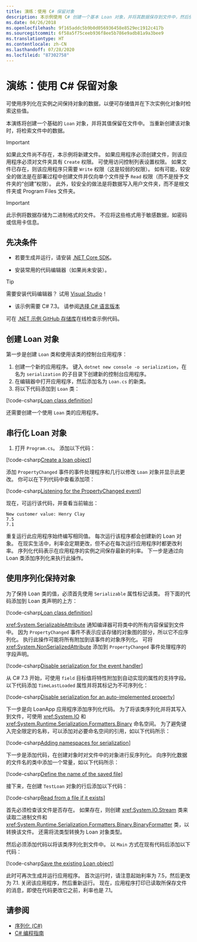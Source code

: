 ```yaml
---
title: 演练：使用 C# 保留对象
description: 本示例使用 C# 创建一个基本 Loan 对象，并将其数据保存到文件中，然后使用该文件中的数据创建一个新的对象。
ms.date: 04/26/2018
ms.openlocfilehash: 9f165addc5b9b0d056936458e8529ec1912c417b
ms.sourcegitcommit: 6f58a5f75ceeb936f8ee5b786e9adb81a9a3bee9
ms.translationtype: HT
ms.contentlocale: zh-CN
ms.lasthandoff: 07/28/2020
ms.locfileid: "87302758"
---
```

# <a name="walkthrough-persisting-an-object-using-c"></a>演练：使用 C\# 保留对象

可使用序列化在实例之间保持对象的数据，以便可存储值并在下次实例化对象时检索这些值。

本演练将创建一个基础的 `Loan` 对象，并将其值保留在文件中。 当重新创建该对象时，将检索文件中的数据。

> [!IMPORTANT]
> 如果此文件尚不存在，本示例将新建文件。 如果应用程序必须创建文件，则该应用程序必须对文件夹具有 `Create` 权限。 可使用访问控制列表设置权限。 如果文件已存在，则该应用程序只需要 `Write` 权限（这是较弱的权限）。 如有可能，较安全的做法是在部署过程中创建文件并仅向单个文件授予 `Read` 权限（而不是授予文件夹的“创建”权限）。 此外，较安全的做法是将数据写入用户文件夹，而不是根文件夹或 Program Files 文件夹。

> [!IMPORTANT]
> 此示例将数据存储为二进制格式的文件。 不应将这些格式用于敏感数据，如密码或信用卡信息。

## <a name="prerequisites"></a>先决条件

- 若要生成并运行，请安装 [.NET Core SDK](https://dotnet.microsoft.com/download)。

- 安装常用的代码编辑器（如果尚未安装）。

> [!TIP]
> 需要安装代码编辑器？ 试用 [Visual Studio](https://visualstudio.com/downloads)！

- 该示例需要 C# 7.3。 请参阅[选择 C# 语言版本](../../../language-reference/configure-language-version.md)

可在 [.NET 示例 GitHub 存储库](https://github.com/dotnet/samples/tree/master/csharp/serialization)在线检查示例代码。

## <a name="creating-the-loan-object"></a>创建 Loan 对象

第一步是创建 `Loan` 类和使用该类的控制台应用程序：

1. 创建一个新的应用程序。 键入 `dotnet new console -o serialization`，在名为 `serialization` 的子目录下创建新的控制台应用程序。
1. 在编辑器中打开应用程序，然后添加名为 `Loan.cs` 的新类。
1. 将以下代码添加到 `Loan` 类：

[!code-csharp[Loan class definition](../../../../../samples/snippets/csharp/serialization/Loan.cs#1)]

还需要创建一个使用 `Loan` 类的应用程序。

## <a name="serialize-the-loan-object"></a>串行化 Loan 对象

1. 打开 `Program.cs`。 添加以下代码：

[!code-csharp[Create a loan object](../../../../../samples/snippets/csharp/serialization/Program.cs#1)]

添加 `PropertyChanged` 事件的事件处理程序和几行以修改 `Loan` 对象并显示此更改。 你可以在下列代码中查看添加项：

[!code-csharp[Listening for the PropertyChanged event](../../../../../samples/snippets/csharp/serialization/Program.cs#2)]

现在，可运行该代码，并查看当前输出：

```console
New customer value: Henry Clay
7.5
7.1
```

重复运行此应用程序始终编写相同值。 每次运行该程序都会创建新的 Loan 对象。 在现实生活中，利率会定期更改，但不必在每次运行应用程序时都更改利率。 序列化代码表示在应用程序的实例之间保存最新的利率。 下一步是通过向 Loan 类添加序列化来执行此操作。

## <a name="using-serialization-to-persist-the-object"></a>使用序列化保持对象

为了保持 Loan 类的值，必须首先使用 `Serializable` 属性标记该类。 将下面的代码添加到 Loan 类声明的上方：

[!code-csharp[Loan class definition](../../../../../samples/snippets/csharp/serialization/Loan.cs#2)]

<xref:System.SerializableAttribute> 通知编译器可将类中的所有内容保留到文件中。 因为 `PropertyChanged` 事件不表示应该存储的对象图的部分，所以它不应序列化。 执行此操作可能将所有附加到该事件的对象序列化。 可将 <xref:System.NonSerializedAttribute> 添加到 `PropertyChanged` 事件处理程序的字段声明。

[!code-csharp[Disable serialization for the event handler](../../../../../samples/snippets/csharp/serialization/Loan.cs#3)]

从 C# 7.3 开始，可使用 `field` 目标值将特性附加到自动实现的属性的支持字段。 以下代码添加 `TimeLastLoaded` 属性并将其标记为不可序列化：

[!code-csharp[Disable serialization for an auto-implemented property](../../../../../samples/snippets/csharp/serialization/Loan.cs#4)]

下一步是向 LoanApp 应用程序添加序列化代码。 为了将该类序列化并将其写入到文件，可使用 <xref:System.IO> 和 <xref:System.Runtime.Serialization.Formatters.Binary> 命名空间。 为了避免键入完全限定的名称，可以添加对必要命名空间的引用，如以下代码所示：

[!code-csharp[Adding namespaces for serialization](../../../../../samples/snippets/csharp/serialization/Program.cs#3)]

下一步是添加代码，在创建对象时对文件中的对象进行反序列化。 向序列化数据的文件名的类中添加一个常量，如以下代码所示：

[!code-csharp[Define the name of the saved file](../../../../../samples/snippets/csharp/serialization/Program.cs#4)]

接下来，在创建 `TestLoan` 对象的行后添加以下代码：

[!code-csharp[Read from a file if it exists](../../../../../samples/snippets/csharp/serialization/Program.cs#5)]

首先必须检查该文件是否存在。 如果存在，则创建 <xref:System.IO.Stream> 类来读取二进制文件和 <xref:System.Runtime.Serialization.Formatters.Binary.BinaryFormatter> 类，以转换该文件。 还需将流类型转换为 Loan 对象类型。

然后必须添加代码以将该类序列化到文件中。 以 `Main` 方式在现有代码后添加以下代码：

[!code-csharp[Save the existing Loan object](../../../../../samples/snippets/csharp/serialization/Program.cs#6)]

此时可再次生成并运行应用程序。 首次运行时，请注意起始利率为 7.5，然后更改为 7.1. 关闭该应用程序，然后重新运行。 现在，应用程序打印已读取所保存文件的消息，即使在代码更改它之前，利率也是 7.1。

## <a name="see-also"></a>请参阅

- [序列化 (C#)](index.md)
- [C# 编程指南](../../index.md)
